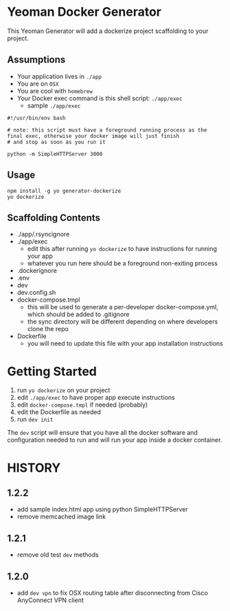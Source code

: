 # Yeoman Docker Generator

This Yeoman Generator will add a dockerize project scaffolding to your project.

## Assumptions

* Your application lives in `./app`
* You are on `OSX`
* You are cool with `homebrew`
* Your Docker exec command is this shell script: `./app/exec`
  * sample `./app/exec`
```
#!/usr/bin/env bash

# note: this script must have a foreground running process as the final exec, otherwise your docker image will just finish
# and stop as soon as you run it

python -m SimpleHTTPServer 3000

```

## Usage

```
npm install -g yo generator-dockerize
yo dockerize
```

## Scaffolding Contents

* ./app/.rsyncignore
* ./app/exec
  * edit this after running `yo dockerize` to have instructions for running your app
  * whatever you run here should be a foreground non-exiting process
* .dockerignore
* .env
* dev
* dev.config.sh
* docker-compose.tmpl
  * this will be used to generate a per-developer docker-compose.yml, which should be added to .gitignore
  * the sync directory will be different depending on where developers clone the repo
* Dockerfile
  * you will need to update this file with your app installation instructions

# Getting Started

1. run `yo dockerize` on your project
2. edit `./app/exec` to have proper app execute instructions
3. edit `docker-compose.tmpl` if needed (probably)
4. edit the Dockerfile as needed
5. run `dev init`

The `dev` script will ensure that you have all the docker software and configuration needed to run and will run your app inside a docker container.

# HISTORY

## 1.2.2
  - add sample index.html app using python SimpleHTTPServer
  - remove memcached image link

## 1.2.1
  - remove old test `dev` methods

## 1.2.0
  - add `dev vpn` to fix OSX routing table after disconnecting from Cisco AnyConnect VPN client
